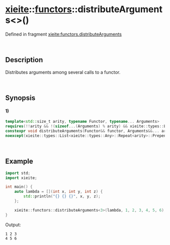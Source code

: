 # [xieite](../../xieite.md)\:\:[functors](../../functors.md)\:\:distributeArguments\<\>\(\)
Defined in fragment [xieite:functors.distributeArguments](../../../src/functors/distribute_arguments.cpp)

&nbsp;

## Description
Distributes arguments among several calls to a functor.

&nbsp;

## Synopsis
#### 1)
```cpp
template<std::size_t arity, typename Functor, typename... Arguments>
requires(!!arity && !(sizeof...(Arguments) % arity) && xieite::types::List<xieite::types::Any>::Repeat<arity>::Prepend<Functor>::To<std::is_invocable>::value)
constexpr void distributeArguments(Functor&& functor, Arguments&&... arguments)
noexcept(xieite::types::List<xieite::types::Any>::Repeat<arity>::Prepend<Functor>::To<std::is_nothrow_invocable>::value);
```

&nbsp;

## Example
```cpp
import std;
import xieite;

int main() {
    auto lambda = [](int x, int y, int z) {
        std::println("{} {} {}", x, y, z);
    };

    xieite::functors::distributeArguments<3>(lambda, 1, 2, 3, 4, 5, 6);
}
```
Output:
```
1 2 3
4 5 6
```
